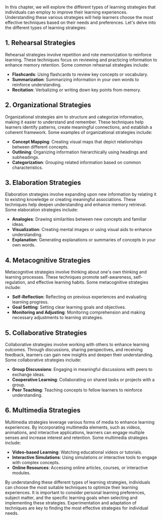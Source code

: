 
In this chapter, we will explore the different types of learning strategies that individuals can employ to improve their learning experiences. Understanding these various strategies will help learners choose the most effective techniques based on their needs and preferences. Let's delve into the different types of learning strategies:

1\. Rehearsal Strategies
-----------------------

Rehearsal strategies involve repetition and rote memorization to reinforce learning. These techniques focus on reviewing and practicing information to enhance memory retention. Some common rehearsal strategies include:

* **Flashcards**: Using flashcards to review key concepts or vocabulary.
* **Summarization**: Summarizing information in your own words to reinforce understanding.
* **Recitation**: Verbalizing or writing down key points from memory.

2\. Organizational Strategies
----------------------------

Organizational strategies aim to structure and categorize information, making it easier to understand and remember. These techniques help learners identify patterns, create meaningful connections, and establish a coherent framework. Some examples of organizational strategies include:

* **Concept Mapping**: Creating visual maps that depict relationships between different concepts.
* **Outlining**: Organizing information hierarchically using headings and subheadings.
* **Categorization**: Grouping related information based on common characteristics.

3\. Elaboration Strategies
-------------------------

Elaboration strategies involve expanding upon new information by relating it to existing knowledge or creating meaningful associations. These techniques help deepen understanding and enhance memory retrieval. Some elaboration strategies include:

* **Analogies**: Drawing similarities between new concepts and familiar ideas.
* **Visualization**: Creating mental images or using visual aids to enhance understanding.
* **Explanation**: Generating explanations or summaries of concepts in your own words.

4\. Metacognitive Strategies
---------------------------

Metacognitive strategies involve thinking about one's own thinking and learning processes. These techniques promote self-awareness, self-regulation, and effective learning habits. Some metacognitive strategies include:

* **Self-Reflection**: Reflecting on previous experiences and evaluating learning progress.
* **Goal Setting**: Setting clear learning goals and objectives.
* **Monitoring and Adjusting**: Monitoring comprehension and making necessary adjustments to learning strategies.

5\. Collaborative Strategies
---------------------------

Collaborative strategies involve working with others to enhance learning outcomes. Through discussions, sharing perspectives, and receiving feedback, learners can gain new insights and deepen their understanding. Some collaborative strategies include:

* **Group Discussions**: Engaging in meaningful discussions with peers to exchange ideas.
* **Cooperative Learning**: Collaborating on shared tasks or projects with a group.
* **Peer Teaching**: Teaching concepts to fellow learners to reinforce understanding.

6\. Multimedia Strategies
------------------------

Multimedia strategies leverage various forms of media to enhance learning experiences. By incorporating multimedia elements, such as videos, animations, and interactive applications, learners can engage multiple senses and increase interest and retention. Some multimedia strategies include:

* **Video-based Learning**: Watching educational videos or tutorials.
* **Interactive Simulations**: Using simulations or interactive tools to engage with complex concepts.
* **Online Resources**: Accessing online articles, courses, or interactive modules.

By understanding these different types of learning strategies, individuals can choose the most suitable techniques to optimize their learning experiences. It is important to consider personal learning preferences, subject matter, and the specific learning goals when selecting and implementing these strategies. Experimentation and adaptation of techniques are key to finding the most effective strategies for individual needs.
